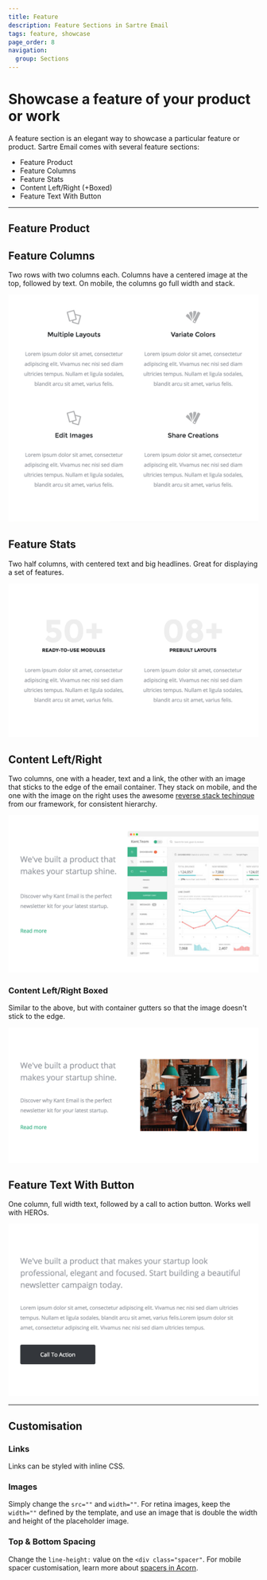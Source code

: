 ```yaml
---
title: Feature
description: Feature Sections in Sartre Email
tags: feature, showcase
page_order: 8
navigation:
  group: Sections
---
```


# Showcase a feature of your product or work

A feature section is an elegant way to showcase a particular feature or product. Sartre Email comes with several feature sections:

- Feature Product
- Feature Columns
- Feature Stats
- Content Left/Right (+Boxed)
- Feature Text With Button

---

## Feature Product

## Feature Columns

Two rows with two columns each. Columns have a centered image at the top, followed by text. On mobile, the columns go full width and stack.

![Feature Columns](/img/email/sartre/sections/feature-columns.jpg)

## Feature Stats

Two half columns, with centered text and big headlines. Great for displaying a set of features.

![Feature Stats](/img/email/sartre/sections/intro-stats.jpg)

## Content Left/Right

Two columns, one with a header, text and a link, the other with an image that sticks to the edge of the email container. They stack on mobile, and the one with the image on the right uses the awesome [reverse stack techinque](https://thememountain.github.io/documentation/acorn/utilities/reverse-stack.html) from our framework, for consistent hierarchy.

![Feature Content Left](/img/email/sartre/sections/feature-content-left.jpg)

### Content Left/Right Boxed

Similar to the above, but with container gutters so that the image doesn't stick to the edge.

![Feature Content Left Boxed](/img/email/sartre/sections/intro-content-left.jpg)

## Feature Text With Button

One column, full width text, followed by a call to action button. Works well with HEROs.

![Feature Text With Button](/img/email/sartre/sections/intro-basic.jpg)

---

## Customisation

### Links

Links can be styled with inline CSS.

### Images

Simply change the `src=""` and `width=""`. For retina images, keep the `width=""` defined by the template, and use an image that is double the width and height of the placeholder image.

### Top & Bottom Spacing

Change the `line-height:` value on the `<div class="spacer"`. For mobile spacer customisation, learn more about [spacers in Acorn](https://thememountain.github.io/documentation/acorn/utilities/spacing.html).


